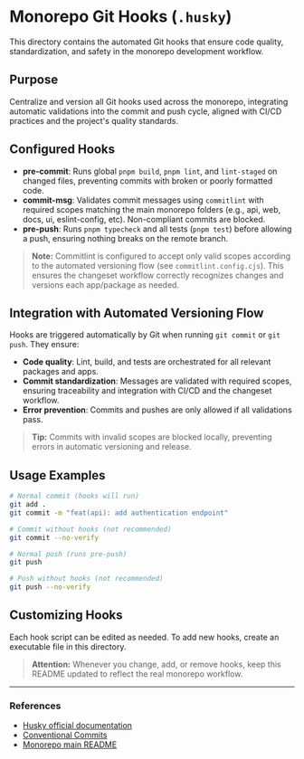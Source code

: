 # Monorepo Git Hooks (`.husky`)

This directory contains the automated Git hooks that ensure code quality, standardization, and safety in the monorepo development workflow.

## Purpose

Centralize and version all Git hooks used across the monorepo, integrating automatic validations into the commit and push cycle, aligned with CI/CD practices and the project's quality standards.

## Configured Hooks

- **pre-commit**: Runs global `pnpm build`, `pnpm lint`, and `lint-staged` on changed files, preventing commits with broken or poorly formatted code.
- **commit-msg**: Validates commit messages using `commitlint` with required scopes matching the main monorepo folders (e.g., api, web, docs, ui, eslint-config, etc). Non-compliant commits are blocked.
- **pre-push**: Runs `pnpm typecheck` and all tests (`pnpm test`) before allowing a push, ensuring nothing breaks on the remote branch.

> **Note:** Commitlint is configured to accept only valid scopes according to the automated versioning flow (see `commitlint.config.cjs`). This ensures the changeset workflow correctly recognizes changes and versions each app/package as needed.

## Integration with Automated Versioning Flow

Hooks are triggered automatically by Git when running `git commit` or `git push`. They ensure:

- **Code quality**: Lint, build, and tests are orchestrated for all relevant packages and apps.
- **Commit standardization**: Messages are validated with required scopes, ensuring traceability and integration with CI/CD and the changeset workflow.
- **Error prevention**: Commits and pushes are only allowed if all validations pass.

> **Tip:** Commits with invalid scopes are blocked locally, preventing errors in automatic versioning and release.

## Usage Examples

```sh
# Normal commit (hooks will run)
git add .
git commit -m "feat(api): add authentication endpoint"

# Commit without hooks (not recommended)
git commit --no-verify

# Normal push (runs pre-push)
git push

# Push without hooks (not recommended)
git push --no-verify
```

## Customizing Hooks

Each hook script can be edited as needed. To add new hooks, create an executable file in this directory.

> **Attention:** Whenever you change, add, or remove hooks, keep this README updated to reflect the real monorepo workflow.

---

### References

- [Husky official documentation](https://typicode.github.io/husky/#/)
- [Conventional Commits](https://www.conventionalcommits.org/en/v1.0.0/)
- [Monorepo main README](../README.md)
